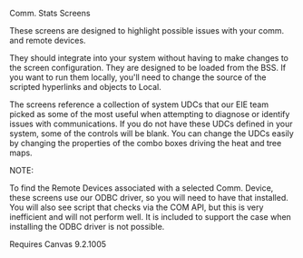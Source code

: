 Comm. Stats Screens

These screens are designed to highlight possible issues with your comm. and remote devices.

They should integrate into your system without having to make changes to the screen configuration. They are
designed to be loaded from the BSS. If you want to run them locally, you'll need to change the source of the
scripted hyperlinks and objects to Local.

The screens reference a collection of system UDCs that our EIE team picked as some of the most useful when
attempting to diagnose or identify issues with communications. If you do not have these UDCs defined in your
system, some of the controls will be blank. You can change the UDCs easily by changing the properties of the 
combo boxes driving the heat and tree maps.

NOTE:

To find the Remote Devices associated with a selected Comm. Device, these screens use our ODBC driver, so 
you will need to have that installed. You will also see script that checks via the COM API, but this is very 
inefficient and will not perform well. It is included to support the case when installing the ODBC driver is 
not possible.

Requires Canvas 9.2.1005
